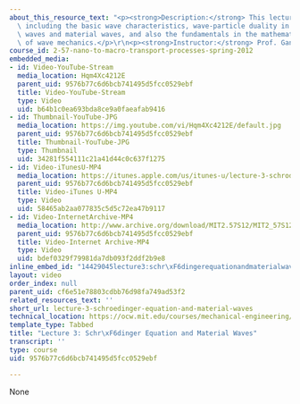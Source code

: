 ```yaml
---
about_this_resource_text: "<p><strong>Description:</strong> This lecture covers topics,\
  \ including the basic wave characteristics, wave-particle duality in both electromagnetic\
  \ waves and material waves, and also the fundamentals in the mathematical description\
  \ of wave mechanics.</p>\r\n<p><strong>Instructor:</strong> Prof. Gang Chen</p>"
course_id: 2-57-nano-to-macro-transport-processes-spring-2012
embedded_media:
- id: Video-YouTube-Stream
  media_location: Hqm4Xc4212E
  parent_uid: 9576b77c6d6bcb741495d5fcc0529ebf
  title: Video-YouTube-Stream
  type: Video
  uid: b64b1c0ea693bda8ce9a0faeafab9416
- id: Thumbnail-YouTube-JPG
  media_location: https://img.youtube.com/vi/Hqm4Xc4212E/default.jpg
  parent_uid: 9576b77c6d6bcb741495d5fcc0529ebf
  title: Thumbnail-YouTube-JPG
  type: Thumbnail
  uid: 34281f554111c21a41d44c0c637f1275
- id: Video-iTunesU-MP4
  media_location: https://itunes.apple.com/us/itunes-u/lecture-3-schrodinger-equation/id589004669?i=126989652
  parent_uid: 9576b77c6d6bcb741495d5fcc0529ebf
  title: Video-iTunes U-MP4
  type: Video
  uid: 58465ab2aa077835c5d5c72ea47b9117
- id: Video-InternetArchive-MP4
  media_location: http://www.archive.org/download/MIT2.57S12/MIT2_57S12_lec03_300k.mp4
  parent_uid: 9576b77c6d6bcb741495d5fcc0529ebf
  title: Video-Internet Archive-MP4
  type: Video
  uid: bdef0329f79981da7db093f2ddf2b9e8
inline_embed_id: "14429045lecture3:schr\xF6dingerequationandmaterialwaves90395777"
layout: video
order_index: null
parent_uid: cf6e51e78803cdbb76d98fa749ad53f2
related_resources_text: ''
short_url: lecture-3-schroedinger-equation-and-material-waves
technical_location: https://ocw.mit.edu/courses/mechanical-engineering/2-57-nano-to-macro-transport-processes-spring-2012/video-lectures/lecture-3-schroedinger-equation-and-material-waves
template_type: Tabbed
title: "Lecture 3: Schr\xF6dinger Equation and Material Waves"
transcript: ''
type: course
uid: 9576b77c6d6bcb741495d5fcc0529ebf

---
```

None